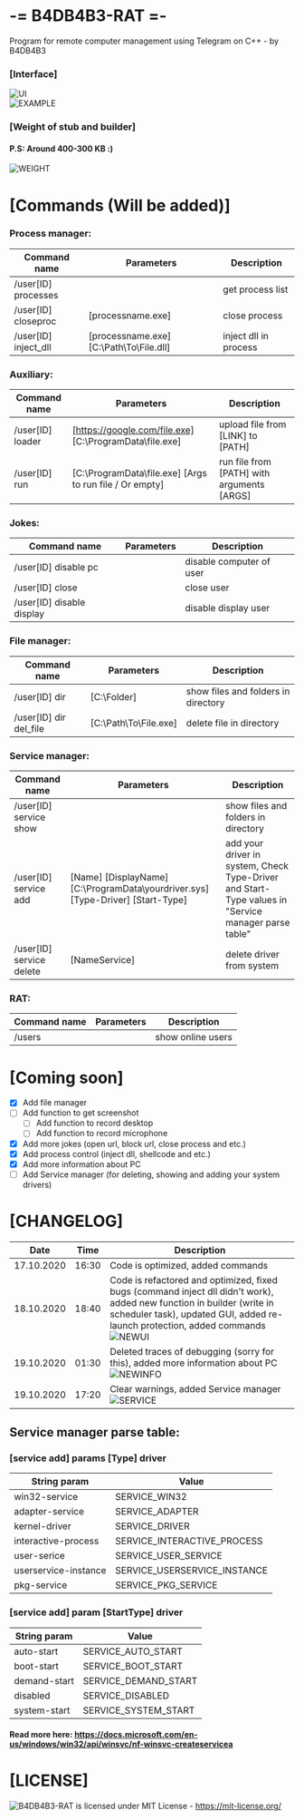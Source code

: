 ﻿# -= B4DB4B3-RAT =-
 Program for remote computer management using Telegram on C++ - by B4DB4B3
### [Interface]  
 ![UI](https://github.com/4B4DB4B3/B4DB4B3-RAT/blob/main/Screenshots/NEWUI.png)   
 ![EXAMPLE](https://github.com/4B4DB4B3/B4DB4B3-RAT/blob/main/Screenshots/COMMANDLIST.png)   
### [Weight of stub and builder]  
 #### P.S: Around 400-300 KB :)
 ![WEIGHT](https://github.com/4B4DB4B3/B4DB4B3-RAT/blob/main/Screenshots/WEIGHT.png)   
   
# [Commands (Will be added)]   
### Process manager:      
 Command name         | Parameters                             | Description
 -------------------- | -------------------------------------- | -----------
 /user[ID] processes  |                                        | get process list    
 /user[ID] closeproc  | [processname.exe]                      | close process    
 /user[ID] inject_dll | [processname.exe] [C:\Path\To\File.dll]| inject dll in process
 
### Auxiliary: 
 Command name         | Parameters                                              | Description
 -------------------- | ------------------------------------------------------- | -----------
 /user[ID] loader     | [https://google.com/file.exe] [C:\ProgramData\file.exe] | upload file from [LINK] to [PATH]    
 /user[ID] run        | [C:\ProgramData\file.exe] [Args to run file / Or empty] | run file from [PATH] with arguments [ARGS]   
   
### Jokes:   
 Command name              | Parameters                                              | Description
 ------------------------- | ------------------------------------------------------- | -----------
 /user[ID] disable pc      |                                                         | disable computer of user    
 /user[ID] close           |                                                         | close user   
 /user[ID] disable display |                                                         | disable display user    
   
### File manager:
 Command name              | Parameters                                              | Description
 ------------------------- | ------------------------------------------------------- | -----------
 /user[ID] dir             | [C:\Folder]                                             | show files and folders in directory    
 /user[ID] dir del_file    | [C:\Path\To\File.exe]                                   | delete file in directory    

### Service manager:
 Command name              | Parameters                                              | Description
 ------------------------- | ------------------------------------------------------- | -----------
 /user[ID] service show    |                                                         | show files and folders in directory    
 /user[ID] service add     | [Name] [DisplayName] [C:\ProgramData\yourdriver.sys] [Type-Driver] [Start-Type] | add your driver in system, Check Type-Driver and Start-Type values in "Service manager parse table"    
 /user[ID] service delete  | [NameService]                                           | delete driver from system

### RAT:   
 Command name              | Parameters                                              | Description
 ------------------------- | ------------------------------------------------------- | -----------
 /users                    |                                                         | show online users   
	
# [Coming soon]
- [x] Add file manager
- [ ] Add function to get screenshot
   - [ ] Add function to record desktop
   - [ ] Add function to record microphone
- [x] Add more jokes (open url, block url, close process and etc.)
- [x] Add process control (inject dll, shellcode and etc.)
- [x] Add more information about PC 
- [ ] Add Service manager (for deleting, showing and adding your system drivers)   

# [CHANGELOG]
Date       | Time  | Description
---------- | ----- | -----------
17.10.2020 | 16:30 | Code is optimized, added commands   
18.10.2020 | 18:40 | Code is refactored and optimized, fixed bugs (command inject dll didn't work), added new function in builder (write in scheduler task), updated GUI, added re-launch protection, added commands ![NEWUI](https://github.com/4B4DB4B3/B4DB4B3-RAT/blob/main/NEWUI.png)
19.10.2020 | 01:30 | Deleted traces of debugging (sorry for this), added more information about PC ![NEWINFO](https://github.com/4B4DB4B3/B4DB4B3-RAT/blob/main/Screenshots/NEWINFO.png)
19.10.2020 | 17:20 | Clear warnings, added Service manager ![SERVICE](https://github.com/4B4DB4B3/B4DB4B3-RAT/blob/main/Screenshots/SERVICE.png)   

## Service manager parse table:
### [service add] params [Type] driver
String param             | Value
------------------------ | --------------------------
win32-service            | SERVICE_WIN32
adapter-service          | SERVICE_ADAPTER
kernel-driver            | SERVICE_DRIVER
interactive-process      | SERVICE_INTERACTIVE_PROCESS
user-serice              | SERVICE_USER_SERVICE
userservice-instance     | SERVICE_USERSERVICE_INSTANCE
pkg-service              | SERVICE_PKG_SERVICE


### [service add] param [StartType] driver

String param             | Value
------------------------ | --------------------------
auto-start               | SERVICE_AUTO_START
boot-start               | SERVICE_BOOT_START
demand-start             | SERVICE_DEMAND_START
disabled                 | SERVICE_DISABLED
system-start             | SERVICE_SYSTEM_START

#### Read more here: https://docs.microsoft.com/en-us/windows/win32/api/winsvc/nf-winsvc-createservicea

# [LICENSE]
 ![B4DB4B3-RAT](https://github.com/4B4DB4B3/B4DB4B3-RAT) is licensed under MIT License - https://mit-license.org/
